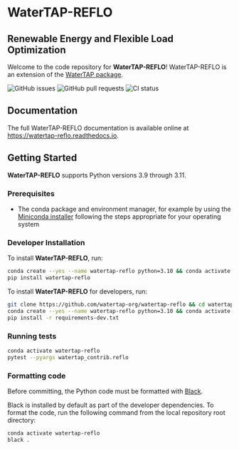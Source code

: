 # WaterTAP-REFLO
## Renewable Energy and Flexible Load Optimization

Welcome to the code repository for **WaterTAP-REFLO**! 
WaterTAP-REFLO is an extension of the [WaterTAP package](https://watertap.readthedocs.io/en/stable/).

![GitHub issues](https://img.shields.io/github/issues/watertap-org/watertap-reflo)
![GitHub pull requests](https://img.shields.io/github/issues-pr/watertap-org/watertap-reflo)
![CI status](https://img.shields.io/github/actions/workflow/status/watertap-org/watertap-reflo/test.yml?branch=main)

## Documentation

The full WaterTAP-REFLO documentation is available online at <https://watertap-reflo.readthedocs.io>.

## Getting Started

**WaterTAP-REFLO** supports Python versions 3.9 through 3.11.

### Prerequisites

- The conda package and environment manager, for example by using the [Miniconda installer](https://docs.conda.io/en/latest/miniconda.html#miniconda) following the steps appropriate for your operating system

### Developer Installation

To install **WaterTAP-REFLO**, run:

```sh
conda create --yes --name watertap-reflo python=3.10 && conda activate watertap-reflo
pip install watertap-reflo
```

To install **WaterTAP-REFLO** for developers, run:

```sh
git clone https://github.com/watertap-org/watertap-reflo && cd watertap-reflo
conda create --yes --name watertap-reflo python=3.10 && conda activate watertap-reflo
pip install -r requirements-dev.txt
```

### Running tests

```sh
conda activate watertap-reflo
pytest --pyargs watertap_contrib.reflo
```

### Formatting code

Before committing, the Python code must be formatted with [Black](https://black.readthedocs.io).

Black is installed by default as part of the developer dependencies. To format the code, run the following command from the local repository root directory:

```sh
conda activate watertap-reflo
black .
```

